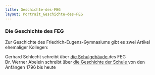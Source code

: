 ```yaml
---
title: Geschichte-des-FEG
layout: Portrait_Geschichte-des-FEG
---
```

<div id="content">
  
  <h3>
    Die Geschichte des FEG
  </h3>
  
  <p>
    Zur Geschichte des Friedrich-Eugens-Gymnasiums gibt es zwei Artikel ehemaliger Kollegen:
  </p>
  
  <p>
    Gerhard Schlecht schreibt über 
    <a href="/Portrait/Geschichte-des-FEG/1/">
      <i class="fa fa-external-link">
      </i>
      die Schulgebäude
    </a>
    des
    FEG
    <br>
    Dr. Werner Abelein schreibt über 
    <a href="/Portrait/Geschichte-des-FEG/2/">
      <i class="fa fa-external-link">
      </i>
      die Geschichte
      der Schule
    </a>
    von den Anfängen 1796 bis heute
  </p>
  
  
